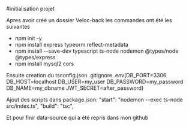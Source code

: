#initialisation projet

Apres avoir créé un dossier Veloc-back les commandes ont été les suivantes

- npm init -y
- npm install express typeorm reflect-metadata
- npm install --save-dev typescript ts-node nodemon @types/node @types/express
- npm install mysql2 cors

Ensuite creation du tsconfig.json
 .gitignore
 .env(DB_PORT=3306
DB_HOST=localhost
DB_USER=my_user
DB_PASSWORD=my_password
DB_NAME=my_dbname
JWT_SECRET=after_password)

Ajout des scripts dans package.json:
    "start": "nodemon --exec ts-node src/index.ts",
    "build": "tsc",

Et pour finir data-source qui a été repris dans mon github
